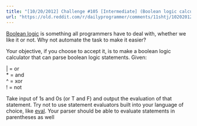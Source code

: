 ```yaml
---
title: "[10/20/2012] Challenge #105 [Intermediate] (Boolean logic calculator)"
url: "https://old.reddit.com/r/dailyprogrammer/comments/11shtj/10202012_challenge_105_intermediate_boolean_logic/"
---
```


[Boolean logic](http://en.wikipedia.org/wiki/Boolean_algebra) is something all programmers have to deal with, whether we like it or not. Why not automate the task to make it easier?

Your objective, if you choose to accept it, is to make a boolean logic calculator that can parse boolean logic statements. Given:

| = or  
\* = and  
\^ = xor  
! = not  

Take input of 1s and 0s (or T and F) and output the evaluation of that statement. Try not to use statement evaluators built into your language of choice, like [eval](http://php.net/eval). Your parser should be able to evaluate statements in parentheses as well